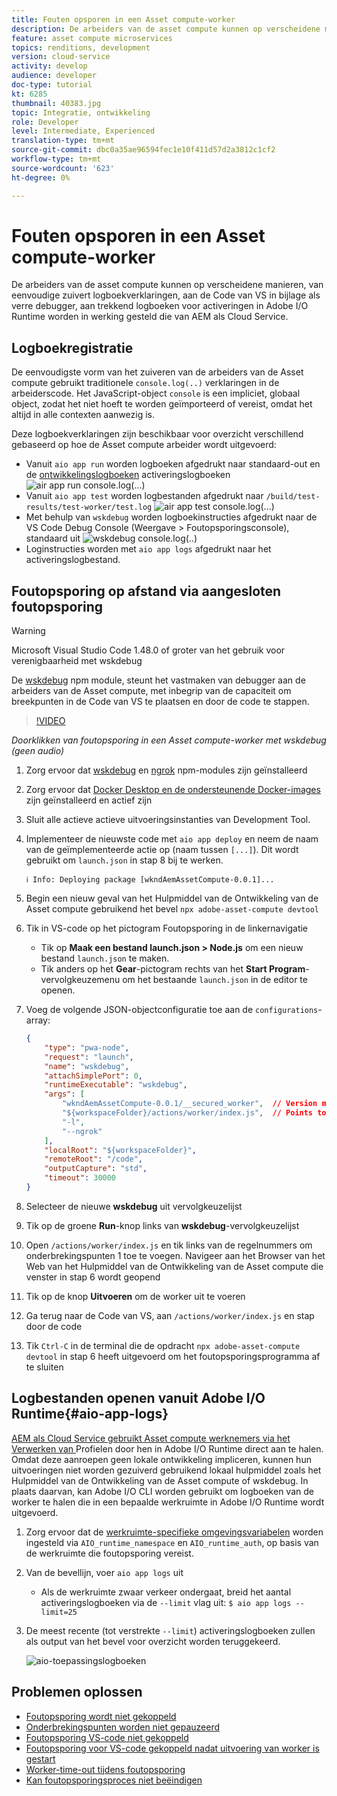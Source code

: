 ```yaml
---
title: Fouten opsporen in een Asset compute-worker
description: De arbeiders van de asset compute kunnen op verscheidene manieren, van eenvoudige zuivert logboekverklaringen, aan de Code van VS in bijlage als verre debugger, aan trekkend logboeken voor activeringen in Adobe I/O Runtime worden in werking gesteld die van AEM als Cloud Service.
feature: asset compute microservices
topics: renditions, development
version: cloud-service
activity: develop
audience: developer
doc-type: tutorial
kt: 6285
thumbnail: 40383.jpg
topic: Integratie, ontwikkeling
role: Developer
level: Intermediate, Experienced
translation-type: tm+mt
source-git-commit: dbc0a35ae96594fec1e10f411d57d2a3812c1cf2
workflow-type: tm+mt
source-wordcount: '623'
ht-degree: 0%

---
```



# Fouten opsporen in een Asset compute-worker

De arbeiders van de asset compute kunnen op verscheidene manieren, van eenvoudige zuivert logboekverklaringen, aan de Code van VS in bijlage als verre debugger, aan trekkend logboeken voor activeringen in Adobe I/O Runtime worden in werking gesteld die van AEM als Cloud Service.

## Logboekregistratie

De eenvoudigste vorm van het zuiveren van de arbeiders van de Asset compute gebruikt traditionele `console.log(..)` verklaringen in de arbeiderscode. Het JavaScript-object `console` is een impliciet, globaal object, zodat het niet hoeft te worden geïmporteerd of vereist, omdat het altijd in alle contexten aanwezig is.

Deze logboekverklaringen zijn beschikbaar voor overzicht verschillend gebaseerd op hoe de Asset compute arbeider wordt uitgevoerd:

+ Vanuit `aio app run` worden logboeken afgedrukt naar standaard-out en de [ontwikkelingslogboeken](../develop/development-tool.md) activeringslogboeken
   ![air app run console.log(...)](./assets/debug/console-log__aio-app-run.png)
+ Vanuit `aio app test` worden logbestanden afgedrukt naar `/build/test-results/test-worker/test.log`
   ![air app test console.log(...)](./assets/debug/console-log__aio-app-test.png)
+ Met behulp van `wskdebug` worden logboekinstructies afgedrukt naar de VS Code Debug Console (Weergave > Foutopsporingsconsole), standaard uit
   ![wskdebug console.log(..)](./assets/debug/console-log__wskdebug.png)
+ Loginstructies worden met `aio app logs` afgedrukt naar het activeringslogbestand.

## Foutopsporing op afstand via aangesloten foutopsporing

>[!WARNING]
>
>Microsoft Visual Studio Code 1.48.0 of groter van het gebruik voor verenigbaarheid met wskdebug

De [wskdebug](https://www.npmjs.com/package/@openwhisk/wskdebug) npm module, steunt het vastmaken van debugger aan de arbeiders van de Asset compute, met inbegrip van de capaciteit om breekpunten in de Code van VS te plaatsen en door de code te stappen.

>[!VIDEO](https://video.tv.adobe.com/v/40383/?quality=12&learn=on)

_Doorklikken van foutopsporing in een Asset compute-worker met wskdebug (geen audio)_

1. Zorg ervoor dat [wskdebug](../set-up/development-environment.md#wskdebug) en [ngrok](../set-up/development-environment.md#ngork) npm-modules zijn geïnstalleerd
1. Zorg ervoor dat [Docker Desktop en de ondersteunende Docker-images](../set-up/development-environment.md#docker) zijn geïnstalleerd en actief zijn
1. Sluit alle actieve actieve uitvoeringsinstanties van Development Tool.
1. Implementeer de nieuwste code met `aio app deploy` en neem de naam van de geïmplementeerde actie op (naam tussen `[...]`). Dit wordt gebruikt om `launch.json` in stap 8 bij te werken.

   ```
   ℹ Info: Deploying package [wkndAemAssetCompute-0.0.1]...
   ```


1. Begin een nieuw geval van het Hulpmiddel van de Ontwikkeling van de Asset compute gebruikend het bevel `npx adobe-asset-compute devtool`
1. Tik in VS-code op het pictogram Foutopsporing in de linkernavigatie
   + Tik op __Maak een bestand launch.json > Node.js__ om een nieuw bestand `launch.json` te maken.
   + Tik anders op het __Gear__-pictogram rechts van het __Start Program__-vervolgkeuzemenu om het bestaande `launch.json` in de editor te openen.
1. Voeg de volgende JSON-objectconfiguratie toe aan de `configurations`-array:

   ```json
   {
       "type": "pwa-node",
       "request": "launch",
       "name": "wskdebug",
       "attachSimplePort": 0,
       "runtimeExecutable": "wskdebug",
       "args": [
           "wkndAemAssetCompute-0.0.1/__secured_worker",  // Version must match your Asset Compute worker's version
           "${workspaceFolder}/actions/worker/index.js",  // Points to your worker
           "-l",
           "--ngrok"
       ],
       "localRoot": "${workspaceFolder}",
       "remoteRoot": "/code",
       "outputCapture": "std",
       "timeout": 30000
   }
   ```

1. Selecteer de nieuwe __wskdebug__ uit vervolgkeuzelijst
1. Tik op de groene __Run__-knop links van __wskdebug__-vervolgkeuzelijst
1. Open `/actions/worker/index.js` en tik links van de regelnummers om onderbrekingspunten 1 toe te voegen. Navigeer aan het Browser van het Web van het Hulpmiddel van de Ontwikkeling van de Asset compute die venster in stap 6 wordt geopend
1. Tik op de knop __Uitvoeren__ om de worker uit te voeren
1. Ga terug naar de Code van VS, aan `/actions/worker/index.js` en stap door de code
1. Tik `Ctrl-C` in de terminal die de opdracht `npx adobe-asset-compute devtool` in stap 6 heeft uitgevoerd om het foutopsporingsprogramma af te sluiten

## Logbestanden openen vanuit Adobe I/O Runtime{#aio-app-logs}

[AEM als Cloud Service gebruikt Asset compute werknemers via het Verwerken van ](../deploy/processing-profiles.md) Profielen door hen in Adobe I/O Runtime direct aan te halen. Omdat deze aanroepen geen lokale ontwikkeling impliceren, kunnen hun uitvoeringen niet worden gezuiverd gebruikend lokaal hulpmiddel zoals het Hulpmiddel van de Ontwikkeling van de Asset compute of wskdebug. In plaats daarvan, kan Adobe I/O CLI worden gebruikt om logboeken van de worker te halen die in een bepaalde werkruimte in Adobe I/O Runtime wordt uitgevoerd.

1. Zorg ervoor dat de [werkruimte-specifieke omgevingsvariabelen](../deploy/runtime.md) worden ingesteld via `AIO_runtime_namespace` en `AIO_runtime_auth`, op basis van de werkruimte die foutopsporing vereist.
1. Van de bevellijn, voer `aio app logs` uit
   + Als de werkruimte zwaar verkeer ondergaat, breid het aantal activeringslogboeken via de `--limit` vlag uit:
      `$ aio app logs --limit=25`
1. De meest recente (tot verstrekte `--limit`) activeringslogboeken zullen als output van het bevel voor overzicht worden teruggekeerd.

   ![aio-toepassingslogboeken](./assets/debug/aio-app-logs.png)

## Problemen oplossen

+ [Foutopsporing wordt niet gekoppeld](../troubleshooting.md#debugger-does-not-attach)
+ [Onderbrekingspunten worden niet gepauzeerd](../troubleshooting.md#breakpoints-no-pausing)
+ [Foutopsporing VS-code niet gekoppeld](../troubleshooting.md#vs-code-debugger-not-attached)
+ [Foutopsporing voor VS-code gekoppeld nadat uitvoering van worker is gestart](../troubleshooting.md#vs-code-debugger-attached-after-worker-execution-began)
+ [Worker-time-out tijdens foutopsporing](../troubleshooting.md#worker-times-out-while-debugging)
+ [Kan foutopsporingsproces niet beëindigen](../troubleshooting.md#cannot-terminate-debugger-process)
